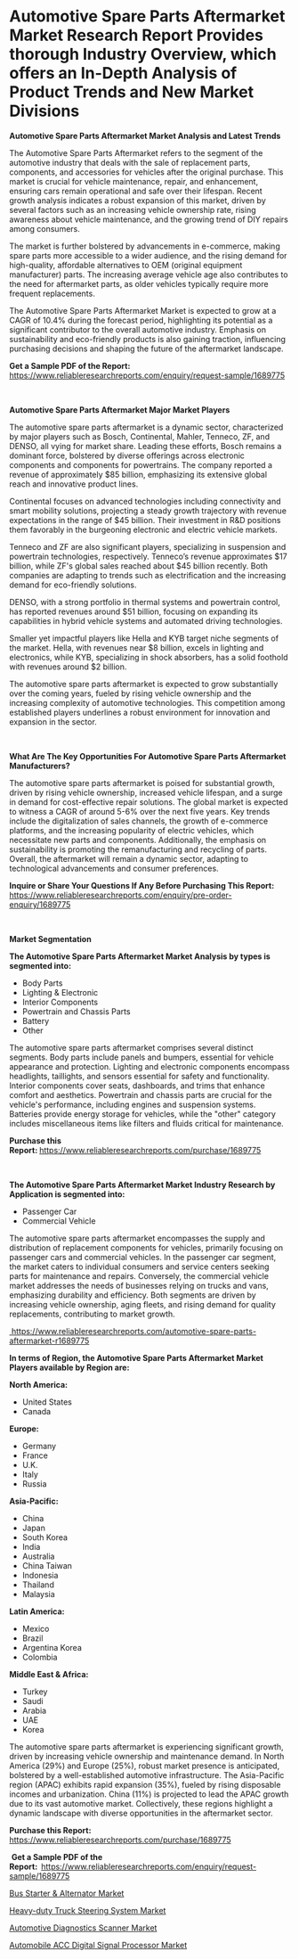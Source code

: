 <p><h1>Automotive Spare Parts Aftermarket Market Research Report Provides thorough Industry Overview, which offers an In-Depth Analysis of Product Trends and New Market Divisions</h1></p><p><strong>Automotive Spare Parts Aftermarket Market Analysis and Latest Trends</strong></p>
<p><p>The Automotive Spare Parts Aftermarket refers to the segment of the automotive industry that deals with the sale of replacement parts, components, and accessories for vehicles after the original purchase. This market is crucial for vehicle maintenance, repair, and enhancement, ensuring cars remain operational and safe over their lifespan. Recent growth analysis indicates a robust expansion of this market, driven by several factors such as an increasing vehicle ownership rate, rising awareness about vehicle maintenance, and the growing trend of DIY repairs among consumers.</p><p>The market is further bolstered by advancements in e-commerce, making spare parts more accessible to a wider audience, and the rising demand for high-quality, affordable alternatives to OEM (original equipment manufacturer) parts. The increasing average vehicle age also contributes to the need for aftermarket parts, as older vehicles typically require more frequent replacements.</p><p>The Automotive Spare Parts Aftermarket Market is expected to grow at a CAGR of 10.4% during the forecast period, highlighting its potential as a significant contributor to the overall automotive industry. Emphasis on sustainability and eco-friendly products is also gaining traction, influencing purchasing decisions and shaping the future of the aftermarket landscape.</p></p>
<p><strong>Get a Sample PDF of the Report:&nbsp;</strong> <a href="https://www.reliableresearchreports.com/enquiry/request-sample/1689775?utm_campaign=102&utm_medium=2&utm_source=Github&utm_content=ia&utm_term=07012025&utm_id=automotive-spare-parts-aftermarket">https://www.reliableresearchreports.com/enquiry/request-sample/1689775</a></p>
<p>&nbsp;</p>
<p><strong>Automotive Spare Parts Aftermarket Major Market Players</strong></p>
<p><p>The automotive spare parts aftermarket is a dynamic sector, characterized by major players such as Bosch, Continental, Mahler, Tenneco, ZF, and DENSO, all vying for market share. Leading these efforts, Bosch remains a dominant force, bolstered by diverse offerings across electronic components and components for powertrains. The company reported a revenue of approximately $85 billion, emphasizing its extensive global reach and innovative product lines.</p><p>Continental focuses on advanced technologies including connectivity and smart mobility solutions, projecting a steady growth trajectory with revenue expectations in the range of $45 billion. Their investment in R&D positions them favorably in the burgeoning electronic and electric vehicle markets.</p><p>Tenneco and ZF are also significant players, specializing in suspension and powertrain technologies, respectively. Tenneco’s revenue approximates $17 billion, while ZF's global sales reached about $45 billion recently. Both companies are adapting to trends such as electrification and the increasing demand for eco-friendly solutions.</p><p>DENSO, with a strong portfolio in thermal systems and powertrain control, has reported revenues around $51 billion, focusing on expanding its capabilities in hybrid vehicle systems and automated driving technologies.</p><p>Smaller yet impactful players like Hella and KYB target niche segments of the market. Hella, with revenues near $8 billion, excels in lighting and electronics, while KYB, specializing in shock absorbers, has a solid foothold with revenues around $2 billion.</p><p>The automotive spare parts aftermarket is expected to grow substantially over the coming years, fueled by rising vehicle ownership and the increasing complexity of automotive technologies. This competition among established players underlines a robust environment for innovation and expansion in the sector.</p></p>
<p>&nbsp;</p>
<p><strong>What Are The Key Opportunities For Automotive Spare Parts Aftermarket Manufacturers?</strong></p>
<p><p>The automotive spare parts aftermarket is poised for substantial growth, driven by rising vehicle ownership, increased vehicle lifespan, and a surge in demand for cost-effective repair solutions. The global market is expected to witness a CAGR of around 5-6% over the next five years. Key trends include the digitalization of sales channels, the growth of e-commerce platforms, and the increasing popularity of electric vehicles, which necessitate new parts and components. Additionally, the emphasis on sustainability is promoting the remanufacturing and recycling of parts. Overall, the aftermarket will remain a dynamic sector, adapting to technological advancements and consumer preferences.</p></p>
<p><strong>Inquire or Share Your Questions If Any Before Purchasing This Report:</strong> <a href="https://www.reliableresearchreports.com/enquiry/pre-order-enquiry/1689775?utm_campaign=102&utm_medium=2&utm_source=Github&utm_content=ia&utm_term=07012025&utm_id=automotive-spare-parts-aftermarket">https://www.reliableresearchreports.com/enquiry/pre-order-enquiry/1689775</a></p>
<p>&nbsp;</p>
<p><strong>Market Segmentation</strong></p>
<p><strong>The Automotive Spare Parts Aftermarket Market Analysis by types is segmented into:</strong></p>
<p><ul><li>Body Parts</li><li>Lighting & Electronic</li><li>Interior Components</li><li>Powertrain and Chassis Parts</li><li>Battery</li><li>Other</li></ul></p>
<p><p>The automotive spare parts aftermarket comprises several distinct segments. Body parts include panels and bumpers, essential for vehicle appearance and protection. Lighting and electronic components encompass headlights, taillights, and sensors essential for safety and functionality. Interior components cover seats, dashboards, and trims that enhance comfort and aesthetics. Powertrain and chassis parts are crucial for the vehicle's performance, including engines and suspension systems. Batteries provide energy storage for vehicles, while the "other" category includes miscellaneous items like filters and fluids critical for maintenance.</p></p>
<p><strong>Purchase this Report:&nbsp;</strong><a href="https://www.reliableresearchreports.com/purchase/1689775?utm_campaign=102&utm_medium=2&utm_source=Github&utm_content=ia&utm_term=07012025&utm_id=automotive-spare-parts-aftermarket">https://www.reliableresearchreports.com/purchase/1689775</a></p>
<p>&nbsp;</p>
<p><strong>The Automotive Spare Parts Aftermarket Market Industry Research by Application is segmented into:</strong></p>
<p><ul><li>Passenger Car</li><li>Commercial Vehicle</li></ul></p>
<p><p>The automotive spare parts aftermarket encompasses the supply and distribution of replacement components for vehicles, primarily focusing on passenger cars and commercial vehicles. In the passenger car segment, the market caters to individual consumers and service centers seeking parts for maintenance and repairs. Conversely, the commercial vehicle market addresses the needs of businesses relying on trucks and vans, emphasizing durability and efficiency. Both segments are driven by increasing vehicle ownership, aging fleets, and rising demand for quality replacements, contributing to market growth.</p></p>
<p><a href="https://www.reliableresearchreports.com/automotive-spare-parts-aftermarket-r1689775?utm_campaign=102&utm_medium=2&utm_source=Github&utm_content=ia&utm_term=07012025&utm_id=automotive-spare-parts-aftermarket">&nbsp;https://www.reliableresearchreports.com/automotive-spare-parts-aftermarket-r1689775</a></p>
<p><strong>In terms of Region, the Automotive Spare Parts Aftermarket Market Players available by Region are:</strong></p>
<p>
    <p> <strong> North America: </strong>
        <ul>
            <li>United States</li>
            <li>Canada</li>
        </ul>
        </p> 
    <p> <strong> Europe: </strong>
        <ul>
            <li>Germany</li>
            <li>France</li>
            <li>U.K.</li>
            <li>Italy</li>
            <li>Russia</li>
        </ul>
        </p> 
    <p> <strong> Asia-Pacific: </strong>
        <ul>
            <li>China</li>
            <li>Japan</li>
            <li>South Korea</li>
            <li>India</li>
            <li>Australia</li>
            <li>China Taiwan</li>
            <li>Indonesia</li>
            <li>Thailand</li>
            <li>Malaysia</li>
        </ul>
        </p> 
    <p> <strong> Latin America: </strong>
        <ul>
            <li>Mexico</li>
            <li>Brazil</li>
            <li>Argentina Korea</li>
            <li>Colombia</li>
        </ul>
        </p> 
    <p> <strong> Middle East & Africa: </strong>
        <ul>
            <li>Turkey</li>
            <li>Saudi</li>
            <li>Arabia</li>
            <li>UAE</li>
            <li>Korea</li>
        </ul>
    </p>
    </p>
<p><p>The automotive spare parts aftermarket is experiencing significant growth, driven by increasing vehicle ownership and maintenance demand. In North America (29%) and Europe (25%), robust market presence is anticipated, bolstered by a well-established automotive infrastructure. The Asia-Pacific region (APAC) exhibits rapid expansion (35%), fueled by rising disposable incomes and urbanization. China (11%) is projected to lead the APAC growth due to its vast automotive market. Collectively, these regions highlight a dynamic landscape with diverse opportunities in the aftermarket sector.</p></p>
<p><strong>Purchase this Report: </strong><a href="https://www.reliableresearchreports.com/purchase/1689775?utm_campaign=102&utm_medium=2&utm_source=Github&utm_content=ia&utm_term=07012025&utm_id=automotive-spare-parts-aftermarket">https://www.reliableresearchreports.com/purchase/1689775</a></p>
<p>&nbsp;<strong>Get a Sample PDF of the Report:&nbsp;&nbsp;</strong><a href="https://www.reliableresearchreports.com/enquiry/request-sample/1689775?utm_campaign=102&utm_medium=2&utm_source=Github&utm_content=ia&utm_term=07012025&utm_id=automotive-spare-parts-aftermarket">https://www.reliableresearchreports.com/enquiry/request-sample/1689775</a></p>
<p><strong></strong></p>
<p><p><a href="https://github.com/pearlinewhite4692/Market-Research-Report-List-1/blob/main/bus-starter-alternator-market.md?utm_campaign=102&utm_medium=2&utm_source=Github&utm_content=ia&utm_term=07012025&utm_id=automotive-spare-parts-aftermarket">Bus Starter & Alternator Market</a></p><p><a href="https://github.com/hillsmyung726/Market-Research-Report-List-1/blob/main/heavy-duty-truck-steering-system-market.md?utm_campaign=102&utm_medium=2&utm_source=Github&utm_content=ia&utm_term=07012025&utm_id=automotive-spare-parts-aftermarket">Heavy-duty Truck Steering System Market</a></p><p><a href="https://github.com/NargisHussain75/Market-Research-Report-List-1/blob/main/automotive-diagnostics-scanner-market.md?utm_campaign=102&utm_medium=2&utm_source=Github&utm_content=ia&utm_term=07012025&utm_id=automotive-spare-parts-aftermarket">Automotive Diagnostics Scanner Market</a></p><p><a href="https://github.com/FlorianWolf90/Market-Research-Report-List-1/blob/main/automobile-acc-digital-signal-processor-market.md?utm_campaign=102&utm_medium=2&utm_source=Github&utm_content=ia&utm_term=07012025&utm_id=automotive-spare-parts-aftermarket">Automobile ACC Digital Signal Processor Market</a></p></p>